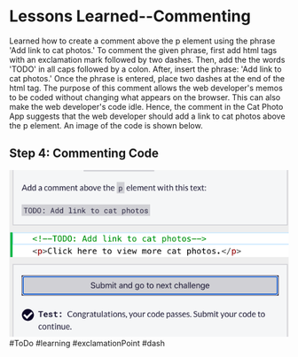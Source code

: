 <html>
  <body>
    <h1> Lessons Learned--Commenting</h1>
    <p>
     Learned how to create a comment above the p element using the phrase
     'Add link to cat photos.' To comment the given phrase, first add html 
     tags with an exclamation mark followed by two dashes. Then, add the 
     the words 'TODO' in all caps followed by a colon. After, insert the 
     phrase: 'Add link to cat photos.' Once the phrase is entered, place
     two dashes at the end of the html tag. The purpose of this comment 
     allows the web developer's memos to be coded without changing 
     what appears on the browser. This can also make the web developer's
     code idle. Hence, the comment in the Cat Photo App suggests that 
     the web developer should add a link to cat photos above the p element.
     An image of the code is shown below.
    </p>
    <h2>Step 4: Commenting Code</h2>
    <img src="https://github.com/jennisa1/freeCodeCamp-Projects/blob/main/Cat%20Photo%20Album%20app/Images/Step%204%20Code.png?raw=true" alt="Step 4 Code"> 
  #ToDo #learning #exclamationPoint #dash
  </body>
</html>
